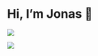 # Hi, I’m Jonas 👋

![](https://skillicons.dev/icons?i=python,linux,c&perline=10)

![](https://komarev.com/ghpvc/?username=Ascyii&color=lightgrey)
